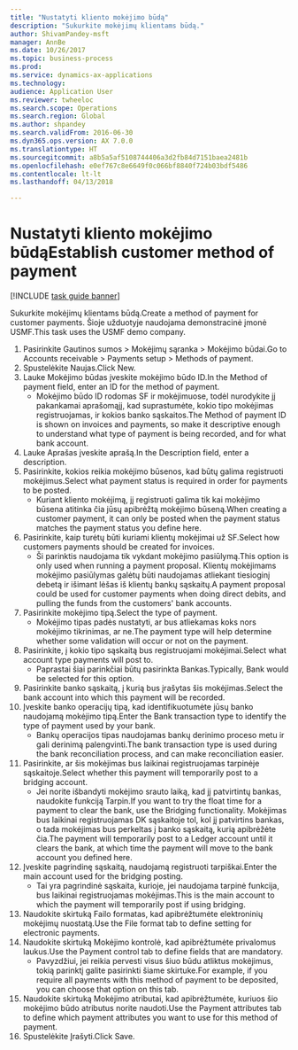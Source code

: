 ```yaml
--- 
title: "Nustatyti kliento mokėjimo būdą"
description: "Sukurkite mokėjimų klientams būdą."
author: ShivamPandey-msft
manager: AnnBe
ms.date: 10/26/2017
ms.topic: business-process
ms.prod: 
ms.service: dynamics-ax-applications
ms.technology: 
audience: Application User
ms.reviewer: twheeloc
ms.search.scope: Operations
ms.search.region: Global
ms.author: shpandey
ms.search.validFrom: 2016-06-30
ms.dyn365.ops.version: AX 7.0.0
ms.translationtype: HT
ms.sourcegitcommit: a8b5a5af5108744406a3d2fb84d7151baea2481b
ms.openlocfilehash: e0ef767c8e6649f0c066bf8840f724b03bdf5486
ms.contentlocale: lt-lt
ms.lasthandoff: 04/13/2018

---
```

# <a name="establish-customer-method-of-payment"></a><span data-ttu-id="68ce1-103">Nustatyti kliento mokėjimo būdą</span><span class="sxs-lookup"><span data-stu-id="68ce1-103">Establish customer method of payment</span></span>

[!INCLUDE [task guide banner](../../includes/task-guide-banner.md)]

<span data-ttu-id="68ce1-104">Sukurkite mokėjimų klientams būdą.</span><span class="sxs-lookup"><span data-stu-id="68ce1-104">Create a method of payment for customer payments.</span></span> <span data-ttu-id="68ce1-105">Šioje užduotyje naudojama demonstracinė įmonė USMF.</span><span class="sxs-lookup"><span data-stu-id="68ce1-105">This task uses the USMF demo company.</span></span>

1. <span data-ttu-id="68ce1-106">Pasirinkite Gautinos sumos > Mokėjimų sąranka > Mokėjimo būdai.</span><span class="sxs-lookup"><span data-stu-id="68ce1-106">Go to Accounts receivable > Payments setup > Methods of payment.</span></span>
2. <span data-ttu-id="68ce1-107">Spustelėkite Naujas.</span><span class="sxs-lookup"><span data-stu-id="68ce1-107">Click New.</span></span>
3. <span data-ttu-id="68ce1-108">Lauke Mokėjimo būdas įveskite mokėjimo būdo ID.</span><span class="sxs-lookup"><span data-stu-id="68ce1-108">In the Method of payment field, enter an ID for the method of payment.</span></span>
    * <span data-ttu-id="68ce1-109">Mokėjimo būdo ID rodomas SF ir mokėjimuose, todėl nurodykite jį pakankamai aprašomąjį, kad suprastumėte, kokio tipo mokėjimas registruojamas, ir kokios banko sąskaitos.</span><span class="sxs-lookup"><span data-stu-id="68ce1-109">The Method of payment ID is shown on invoices and payments, so make it descriptive enough to understand what type of payment is being recorded, and for what bank account.</span></span>  
4. <span data-ttu-id="68ce1-110">Lauke Aprašas įveskite aprašą.</span><span class="sxs-lookup"><span data-stu-id="68ce1-110">In the Description field, enter a description.</span></span>
5. <span data-ttu-id="68ce1-111">Pasirinkite, kokios reikia mokėjimo būsenos, kad būtų galima registruoti mokėjimus.</span><span class="sxs-lookup"><span data-stu-id="68ce1-111">Select what payment status is required in order for payments to be posted.</span></span>
    * <span data-ttu-id="68ce1-112">Kuriant kliento mokėjimą, jį registruoti galima tik kai mokėjimo būsena atitinka čia jūsų apibrėžtą mokėjimo būseną.</span><span class="sxs-lookup"><span data-stu-id="68ce1-112">When creating a customer payment, it can only be posted when the payment status matches the payment status you define here.</span></span>  
6. <span data-ttu-id="68ce1-113">Pasirinkite, kaip turėtų būti kuriami klientų mokėjimai už SF.</span><span class="sxs-lookup"><span data-stu-id="68ce1-113">Select how customers payments should be created for invoices.</span></span>
    * <span data-ttu-id="68ce1-114">Ši parinktis naudojama tik vykdant mokėjimo pasiūlymą.</span><span class="sxs-lookup"><span data-stu-id="68ce1-114">This option is only used when running a payment proposal.</span></span> <span data-ttu-id="68ce1-115">Klientų mokėjimams mokėjimo pasiūlymas galėtų būti naudojamas atliekant tiesioginį debetą ir išimant lėšas iš klientų bankų sąskaitų.</span><span class="sxs-lookup"><span data-stu-id="68ce1-115">A payment proposal could be used for customer payments when doing direct debits, and pulling the funds from the customers' bank accounts.</span></span>  
7. <span data-ttu-id="68ce1-116">Pasirinkite mokėjimo tipą.</span><span class="sxs-lookup"><span data-stu-id="68ce1-116">Select the type of payment.</span></span>
    * <span data-ttu-id="68ce1-117">Mokėjimo tipas padės nustatyti, ar bus atliekamas koks nors mokėjimo tikrinimas, ar ne.</span><span class="sxs-lookup"><span data-stu-id="68ce1-117">The payment type will help determine whether some validation will occur or not on the payment.</span></span>  
8. <span data-ttu-id="68ce1-118">Pasirinkite, į kokio tipo sąskaitą bus registruojami mokėjimai.</span><span class="sxs-lookup"><span data-stu-id="68ce1-118">Select what account type payments will post to.</span></span>
    * <span data-ttu-id="68ce1-119">Paprastai šiai parinkčiai būtų pasirinkta Bankas.</span><span class="sxs-lookup"><span data-stu-id="68ce1-119">Typically, Bank would be selected for this option.</span></span>  
9. <span data-ttu-id="68ce1-120">Pasirinkite banko sąskaitą, į kurią bus įrašytas šis mokėjimas.</span><span class="sxs-lookup"><span data-stu-id="68ce1-120">Select the bank account into which this payment will be recorded.</span></span>
10. <span data-ttu-id="68ce1-121">Įveskite banko operacijų tipą, kad identifikuotumėte jūsų banko naudojamą mokėjimo tipą.</span><span class="sxs-lookup"><span data-stu-id="68ce1-121">Enter the Bank transaction type to identify the type of payment used by your bank.</span></span>
    * <span data-ttu-id="68ce1-122">Bankų operacijos tipas naudojamas bankų derinimo proceso metu ir gali derinimą palengvinti.</span><span class="sxs-lookup"><span data-stu-id="68ce1-122">The bank transaction type is used during the bank reconciliation process, and can make reconciliation easier.</span></span>  
11. <span data-ttu-id="68ce1-123">Pasirinkite, ar šis mokėjimas bus laikinai registruojamas tarpinėje sąskaitoje.</span><span class="sxs-lookup"><span data-stu-id="68ce1-123">Select whether this payment will temporarily post to a bridging account.</span></span>
    * <span data-ttu-id="68ce1-124">Jei norite išbandyti mokėjimo srauto laiką, kad jį patvirtintų bankas, naudokite funkciją Tarpin.</span><span class="sxs-lookup"><span data-stu-id="68ce1-124">If you want to try the float time for a payment to clear the bank, use the Bridging functionality.</span></span> <span data-ttu-id="68ce1-125">Mokėjimas bus laikinai registruojamas DK sąskaitoje tol, kol jį patvirtins bankas, o tada mokėjimas bus perkeltas į banko sąskaitą, kurią apibrėžėte čia.</span><span class="sxs-lookup"><span data-stu-id="68ce1-125">The payment will temporarily post to a Ledger account until it clears the bank, at which time the payment will move to the bank account you defined here.</span></span>  
12. <span data-ttu-id="68ce1-126">Įveskite pagrindinę sąskaitą, naudojamą registruoti tarpiškai.</span><span class="sxs-lookup"><span data-stu-id="68ce1-126">Enter the main account used for the bridging posting.</span></span>
    * <span data-ttu-id="68ce1-127">Tai yra pagrindinė sąskaita, kurioje, jei naudojama tarpinė funkcija, bus laikinai registruojamas mokėjimas.</span><span class="sxs-lookup"><span data-stu-id="68ce1-127">This is the main account to which the payment will temporarily post if using bridging.</span></span>  
13. <span data-ttu-id="68ce1-128">Naudokite skirtuką Failo formatas, kad apibrėžtumėte elektroninių mokėjimų nuostatą.</span><span class="sxs-lookup"><span data-stu-id="68ce1-128">Use the File format tab to define setting for electronic payments.</span></span>
14. <span data-ttu-id="68ce1-129">Naudokite skirtuką Mokėjimo kontrolė, kad apibrėžtumėte privalomus laukus.</span><span class="sxs-lookup"><span data-stu-id="68ce1-129">Use the Payment control tab to define fields that are mandatory.</span></span>
    * <span data-ttu-id="68ce1-130">Pavyzdžiui, jei reikia pervesti visus šiuo būdu atliktus mokėjimus, tokią parinktį galite pasirinkti šiame skirtuke.</span><span class="sxs-lookup"><span data-stu-id="68ce1-130">For example, if you require all payments with this method of payment to be deposited, you can choose that option on this tab.</span></span>  
15. <span data-ttu-id="68ce1-131">Naudokite skirtuką Mokėjimo atributai, kad apibrėžtumėte, kuriuos šio mokėjimo būdo atributus norite naudoti.</span><span class="sxs-lookup"><span data-stu-id="68ce1-131">Use the Payment attributes tab to define which payment attributes you want to use for this method of payment.</span></span>
16. <span data-ttu-id="68ce1-132">Spustelėkite Įrašyti.</span><span class="sxs-lookup"><span data-stu-id="68ce1-132">Click Save.</span></span>


